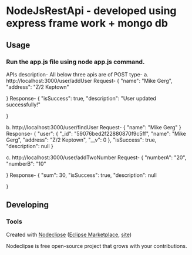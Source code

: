 

# NodeJsRestApi - developed using express frame work + mongo db



## Usage
### Run the app.js file using node app.js command.
APIs description-
All below three apis are of POST type-
a. http://localhost:3000/user/addUser
Request-
{
 "name": "Mike Gerg",
 "address": "Z/2 Keptown"

}
Response-
{
 "isSuccess": true,
 "description": "User updated successfully!"

}

b. http://localhost:3000/user/findUser
Request-
{
 "name": "Mike Gerg"
}
Response-
{
 "user": {
  "_id": "59076bed2f22880870f9c5ff",
  "name": "Mike Gerg",
  "address": "Z/2 Keptown",
  "__v": 0
 },
 "isSuccess": true,
 "description": null
}

c. http://localhost:3000/user/addTwoNumber
Request-
{
 "numberA": "20",
 "numberB": "10"

}
Response-
{
 "sum": 30,
 "isSuccess": true,
 "description": null

}




## Developing



### Tools

Created with [Nodeclipse](https://github.com/Nodeclipse/nodeclipse-1)
 ([Eclipse Marketplace](http://marketplace.eclipse.org/content/nodeclipse), [site](http://www.nodeclipse.org))   

Nodeclipse is free open-source project that grows with your contributions.

